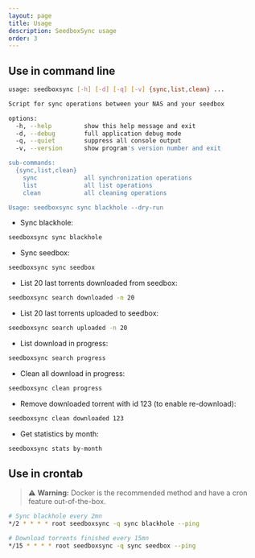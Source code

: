 ```yaml
---
layout: page
title: Usage
description: SeedboxSync usage
order: 3
---
```


## Use in command line

```bash
usage: seedboxsync [-h] [-d] [-q] [-v] {sync,list,clean} ...

Script for sync operations between your NAS and your seedbox

options:
  -h, --help         show this help message and exit
  -d, --debug        full application debug mode
  -q, --quiet        suppress all console output
  -v, --version      show program's version number and exit

sub-commands:
  {sync,list,clean}
    sync             all synchronization operations
    list             all list operations
    clean            all cleaning operations

Usage: seedboxsync sync blackhole --dry-run
```

* Sync blackhole:

```bash
seedboxsync sync blackhole
```

* Sync seedbox:

```bash
seedboxsync sync seedbox
```

* List 20 last torrents downloaded from seedbox:

```bash
seedboxsync search downloaded -n 20
```

* List 20 last torrents uploaded to seedbox:

```bash
seedboxsync search uploaded -n 20
```

* List download in progress:

```bash
seedboxsync search progress
```

* Clean all download in progress:

```bash
seedboxsync clean progress
```

* Remove downloaded torrent with id 123 (to enable re-download):

```bash
seedboxsync clean downloaded 123
```

* Get statistics by month:

```bash
seedboxsync stats by-month
```

## Use in crontab

> ⚠ **Warning:** Docker is the recommended method and have a cron feature out-of-the-box.

```bash
# Sync blackhole every 2mn
*/2 * * * * root seedboxsync -q sync blackhole --ping

# Download torrents finished every 15mn
*/15 * * * * root seedboxsync -q sync seedbox --ping
```
